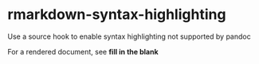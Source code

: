 # rmarkdown-syntax-highlighting
Use a source hook to enable syntax highlighting not supported by pandoc

For a rendered document, see **fill in the blank**
